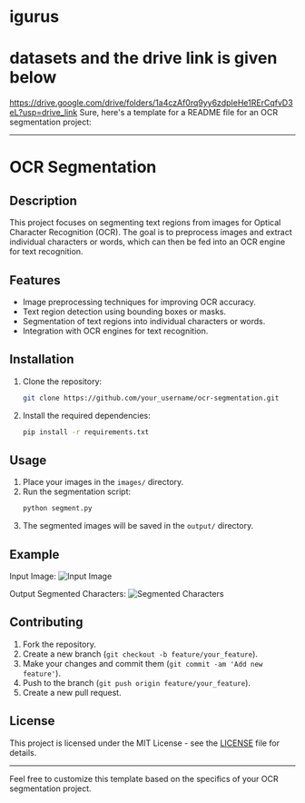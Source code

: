 # igurus
# datasets and the drive link is given below
https://drive.google.com/drive/folders/1a4czAf0rq9yy6zdpIeHe1RErCqfvD3eL?usp=drive_link
Sure, here's a template for a README file for an OCR segmentation project:

---

# OCR Segmentation

## Description
This project focuses on segmenting text regions from images for Optical Character Recognition (OCR). The goal is to preprocess images and extract individual characters or words, which can then be fed into an OCR engine for text recognition.

## Features
- Image preprocessing techniques for improving OCR accuracy.
- Text region detection using bounding boxes or masks.
- Segmentation of text regions into individual characters or words.
- Integration with OCR engines for text recognition.

## Installation
1. Clone the repository:
   ```bash
   git clone https://github.com/your_username/ocr-segmentation.git
   ```
2. Install the required dependencies:
   ```bash
   pip install -r requirements.txt
   ```

## Usage
1. Place your images in the `images/` directory.
2. Run the segmentation script:
   ```bash
   python segment.py
   ```
3. The segmented images will be saved in the `output/` directory.

## Example
Input Image:
![Input Image](images/input_image.jpg)

Output Segmented Characters:
![Segmented Characters](output/segmented_characters.jpg)

## Contributing
1. Fork the repository.
2. Create a new branch (`git checkout -b feature/your_feature`).
3. Make your changes and commit them (`git commit -am 'Add new feature'`).
4. Push to the branch (`git push origin feature/your_feature`).
5. Create a new pull request.

## License
This project is licensed under the MIT License - see the [LICENSE](LICENSE) file for details.

---

Feel free to customize this template based on the specifics of your OCR segmentation project.
